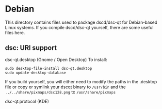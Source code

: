 
Debian
====================
This directory contains files used to package dscd/dsc-qt
for Debian-based Linux systems. If you compile dscd/dsc-qt yourself, there are some useful files here.

## dsc: URI support ##


dsc-qt.desktop  (Gnome / Open Desktop)
To install:

	sudo desktop-file-install dsc-qt.desktop
	sudo update-desktop-database

If you build yourself, you will either need to modify the paths in
the .desktop file or copy or symlink your dscqt binary to `/usr/bin`
and the `../../share/pixmaps/dsc128.png` to `/usr/share/pixmaps`

dsc-qt.protocol (KDE)

